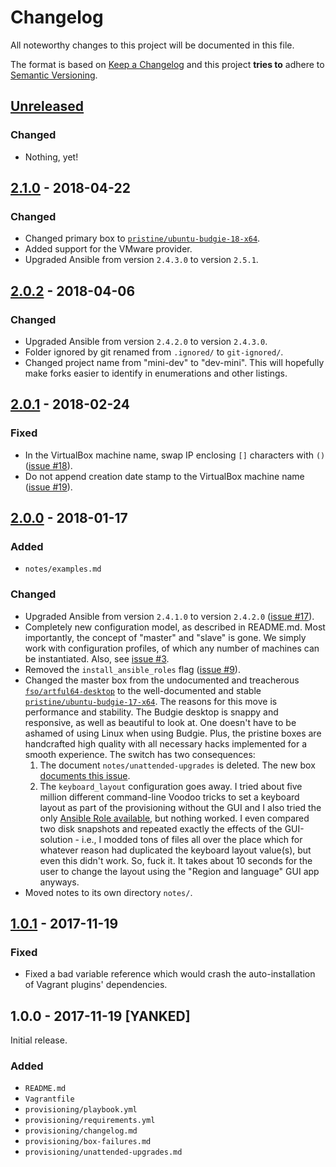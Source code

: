 # Changelog

All noteworthy changes to this project will be documented in this file.

The format is based on [Keep a Changelog](http://keepachangelog.com/en/1.0.0/)
and this project **tries to** adhere to [Semantic Versioning](http://semver.org/spec/v2.0.0.html).

## [Unreleased]

### Changed

- Nothing, yet!

## [2.1.0] - 2018-04-22

### Changed

- Changed primary box to [`pristine/ubuntu-budgie-18-x64`][2.1.0-1].
- Added support for the VMware provider.
- Upgraded Ansible from version `2.4.3.0` to version `2.5.1`.

[2.1.0-1]: https://app.vagrantup.com/pristine/boxes/ubuntu-budgie-18-x64

## [2.0.2] - 2018-04-06

### Changed

- Upgraded Ansible from version `2.4.2.0` to version `2.4.3.0`.
- Folder ignored by git renamed from `.ignored/` to `git-ignored/`.
- Changed project name from "mini-dev" to "dev-mini". This will hopefully make
  forks easier to identify in enumerations and other listings.

## [2.0.1] - 2018-02-24

### Fixed

- In the VirtualBox machine name, swap IP enclosing `[]` characters with `()`
  ([issue #18][2.0.1-1]).
- Do not append creation date stamp to the VirtualBox machine name
  ([issue #19][2.0.1-2]).

[2.0.1-1]: https://github.com/martinanderssondotcom/dev-mini/issues/18
[2.0.1-2]: https://github.com/martinanderssondotcom/dev-mini/issues/19

## [2.0.0] - 2018-01-17

### Added

- `notes/examples.md`

### Changed

- Upgraded Ansible from version `2.4.1.0` to version `2.4.2.0`
  ([issue #17][2.0.0-7]).
- Completely new configuration model, as described in README.md. Most
  importantly, the concept of "master" and "slave" is gone. We simply work with
  configuration profiles, of which any number of machines can be instantiated.
  Also, see [issue #3][2.0.0-6].
- Removed the `install_ansible_roles` flag ([issue #9][2.0.0-1]).
- Changed the master box from the undocumented and treacherous
  [`fso/artful64-desktop`][2.0.0-2] to the well-documented and stable
  [`pristine/ubuntu-budgie-17-x64`][2.0.0-3]. The reasons for this move is
  performance and stability. The Budgie desktop is snappy and responsive, as
  well as beautiful to look at. One doesn't have to be ashamed of using Linux
  when using Budgie. Plus, the pristine boxes are handcrafted high quality with
  all necessary hacks implemented for a smooth experience. The switch has two
  consequences:
  1. The document `notes/unattended-upgrades` is deleted. The new box
     [documents this issue][2.0.0-4].
  1. The `keyboard_layout` configuration goes away. I tried about five million
     different command-line Voodoo tricks to set a keyboard layout as part of
     the provisioning without the GUI and I also tried the only [Ansible Role
     available][2.0.0-5], but nothing worked. I even compared two disk
     snapshots and repeated exactly the effects of the GUI-solution - i.e., I
     modded tons of files all over the place which for whatever reason had
     duplicated the keyboard layout value(s), but even this didn't work. So,
     fuck it. It takes about 10 seconds for the user to change the layout using
     the "Region and language" GUI app anyways.
- Moved notes to its own directory `notes/`.

[2.0.0-7]: https://github.com/martinanderssondotcom/dev-mini/issues/17
[2.0.0-6]: https://github.com/martinanderssondotcom/dev-mini/issues/3
[2.0.0-1]: https://github.com/martinanderssondotcom/dev-mini/issues/9
[2.0.0-2]: https://app.vagrantup.com/fso/boxes/artful64-desktop
[2.0.0-3]: https://app.vagrantup.com/pristine/boxes/ubuntu-budgie-17-x64
[2.0.0-4]: https://github.com/martinanderssondotcom/box-ubuntu-budgie-17-x64/issues/3
[2.0.0-5]: https://galaxy.ansible.com/gantsign/keyboard/

## [1.0.1] - 2017-11-19

### Fixed

- Fixed a bad variable reference which would crash the auto-installation of
  Vagrant plugins' dependencies.

## 1.0.0 - 2017-11-19 [YANKED]

Initial release.

### Added

- `README.md`
- `Vagrantfile`
- `provisioning/playbook.yml`
- `provisioning/requirements.yml`
- `provisioning/changelog.md`
- `provisioning/box-failures.md`
- `provisioning/unattended-upgrades.md`

[Unreleased]: https://github.com/martinanderssondotcom/dev-mini/compare/v2.0.2...HEAD
[2.1.0]: https://github.com/martinanderssondotcom/dev-mini/compare/v2.0.2...v2.1.0
[2.0.2]: https://github.com/martinanderssondotcom/dev-mini/compare/v2.0.1...v2.0.2
[2.0.1]: https://github.com/martinanderssondotcom/dev-mini/compare/v2.0.0...v2.0.1
[2.0.0]: https://github.com/martinanderssondotcom/dev-mini/compare/v1.0.1...v2.0.0
[1.0.1]: https://github.com/martinanderssondotcom/dev-mini/compare/v1.0.0...v1.0.1
